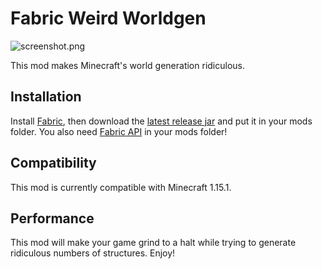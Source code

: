 # Fabric Weird Worldgen

![screenshot.png]()

This mod makes Minecraft's world generation ridiculous.

## Installation

Install [Fabric](https://fabricmc.net), then download the [latest release jar](https://github.com/emctague/fabric-weird-worldgen/releases/latest) and put it in your mods folder.
You also need [Fabric API](https://www.curseforge.com/minecraft/mc-mods/fabric-api) in your mods folder!

## Compatibility

This mod is currently compatible with Minecraft 1.15.1.

## Performance

This mod will make your game grind to a halt while trying to generate ridiculous numbers of structures. Enjoy!
